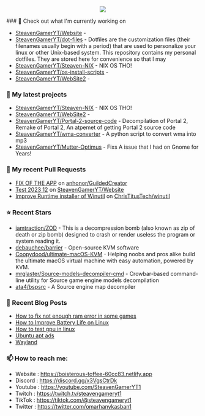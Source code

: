 <p align="center"><a href="https://github.com/anuraghazra/github-readme-stats">
  <img align="center" src="https://github-readme-stats.vercel.app/api?username=SteavenGamerYT&show_icons=true&theme=tokyonight" />
</a></p>
### 👷 Check out what I'm currently working on

- [SteavenGamerYT/Website](https://github.com/SteavenGamerYT/Website) - 
- [SteavenGamerYT/dot-files](https://github.com/SteavenGamerYT/dot-files) -   Dotfiles are the customization files (their filenames usually begin with a period) that are used to personalize your linux or other Unix-based system. This repository contains my personal dotfiles. They are stored here for convenience so that I may
- [SteavenGamerYT/Steaven-NIX](https://github.com/SteavenGamerYT/Steaven-NIX) - NIX OS THO!
- [SteavenGamerYT/os-install-scripts](https://github.com/SteavenGamerYT/os-install-scripts) - 
- [SteavenGamerYT/WebSite2](https://github.com/SteavenGamerYT/WebSite2) - 
### 🌱 My latest projects

- [SteavenGamerYT/Steaven-NIX](https://github.com/SteavenGamerYT/Steaven-NIX) - NIX OS THO!
- [SteavenGamerYT/WebSite2](https://github.com/SteavenGamerYT/WebSite2) - 
- [SteavenGamerYT/Portal-2-source-code](https://github.com/SteavenGamerYT/Portal-2-source-code) - Decompilation of Portal 2, Remake of Portal 2, An atpemet of getting Portal 2 source code
- [SteavenGamerYT/wma-converter](https://github.com/SteavenGamerYT/wma-converter) - A python script to convert wma into mp3
- [SteavenGamerYT/Mutter-Optimus](https://github.com/SteavenGamerYT/Mutter-Optimus) - Fixs A issue that I had on Gnome for Years!
### 🔨 My recent Pull Requests

- [FIX OF THE APP](https://github.com/anhonor/GuildedCreator/pull/2) on [anhonor/GuildedCreator](https://github.com/anhonor/GuildedCreator)
- [Test 2023 12](https://github.com/SteavenGamerYT/Website/pull/4) on [SteavenGamerYT/Website](https://github.com/SteavenGamerYT/Website)
- [Improve Runtime installer of Winutil](https://github.com/ChrisTitusTech/winutil/pull/1254) on [ChrisTitusTech/winutil](https://github.com/ChrisTitusTech/winutil)
### ⭐ Recent Stars

- [iamtraction/ZOD](https://github.com/iamtraction/ZOD) - This is a decompression bomb (also known as zip of death or zip bomb) designed to crash or render useless the program or system reading it.
- [debauchee/barrier](https://github.com/debauchee/barrier) - Open-source KVM software
- [Coopydood/ultimate-macOS-KVM](https://github.com/Coopydood/ultimate-macOS-KVM) - Helping noobs and pros alike build the ultimate macOS virtual machine with easy automation, powered by KVM.
- [mrglaster/Source-models-decompiler-cmd](https://github.com/mrglaster/Source-models-decompiler-cmd) - Crowbar-based command-line utility for Source game engine models decompilation
- [ata4/bspsrc](https://github.com/ata4/bspsrc) - A Source engine map decompiler
### 📰 Recent Blog Posts

- [How to fix not enough ram error in some games](https://boisterous-toffee-60cc83.netlify.app/games/)
- [How to Improve Battery Life on Linux](https://boisterous-toffee-60cc83.netlify.app/battery-life/)
- [How to test gpu in linux](https://boisterous-toffee-60cc83.netlify.app/how-to-test-gpu-in-linux/)
- [Ubuntu apt ads](https://boisterous-toffee-60cc83.netlify.app/ubuntu-apt-ads/)
- [Wayland](https://boisterous-toffee-60cc83.netlify.app/wayland/)
### 📫 How to reach me:
  - Website   : <https://boisterous-toffee-60cc83.netlify.app>
  - Discord   : <https://discord.gg/x3VgsCtrDk>
  - Youtube   : <https://youtube.com/SteavenGamerYT1>
  - Twitch    : <https://twitch.tv/steavengameryt1>
  - TikTok    : <https://tiktok.com/@steavengameryt1>
  - Twitter   : <https://twitter.com/omarhanykasban1>